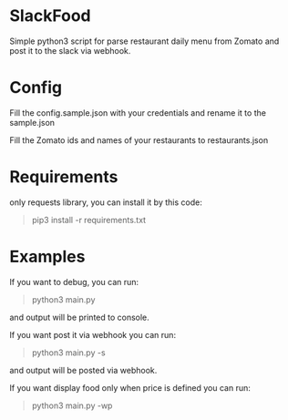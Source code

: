# SlackFood
Simple python3 script for parse restaurant daily menu from Zomato and post it to the slack via webhook.

# Config
Fill the config.sample.json with your credentials and rename it to the sample.json

Fill the Zomato ids and names of your restaurants to restaurants.json

# Requirements
only requests library, you can install it by this code:

> pip3 install -r requirements.txt

# Examples
If you want to debug, you can run:
> python3 main.py

and output will be printed to console.


If you want post it via webhook you can run:
> python3 main.py -s

and output will be posted via webhook.

If you want display food only when price is defined you can run:

> python3 main.py -wp

